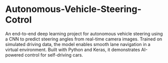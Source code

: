 # Autonomous-Vehicle-Steering-Cotrol
An end-to-end deep learning project for autonomous vehicle steering using a CNN to predict steering angles from real-time camera images. Trained on simulated driving data, the model enables smooth lane navigation in a virtual environment. Built with Python and Keras, it demonstrates AI-powered control for self-driving cars.
